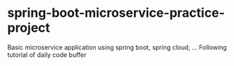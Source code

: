 # spring-boot-microservice-practice-project
Basic microservice application using spring boot, spring cloud, ... Following tutorial of daily code buffer
